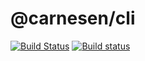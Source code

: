 @carnesen/cli
==============
[![Build Status](https://travis-ci.org/carnesen/cli.svg?branch=master)](https://travis-ci.org/carnesen/cli)
[![Build status](https://ci.appveyor.com/api/projects/status/otpv28sn34ahh71f/branch/master?svg=true)](https://ci.appveyor.com/project/carnesen/cli/branch/master)
